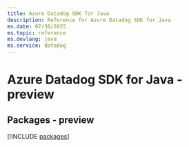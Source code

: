 ```yaml
---
title: Azure Datadog SDK for Java
description: Reference for Azure Datadog SDK for Java
ms.date: 07/30/2025
ms.topic: reference
ms.devlang: java
ms.service: datadog
---
```

# Azure Datadog SDK for Java - preview
## Packages - preview
[!INCLUDE [packages](datadog-index.md)]